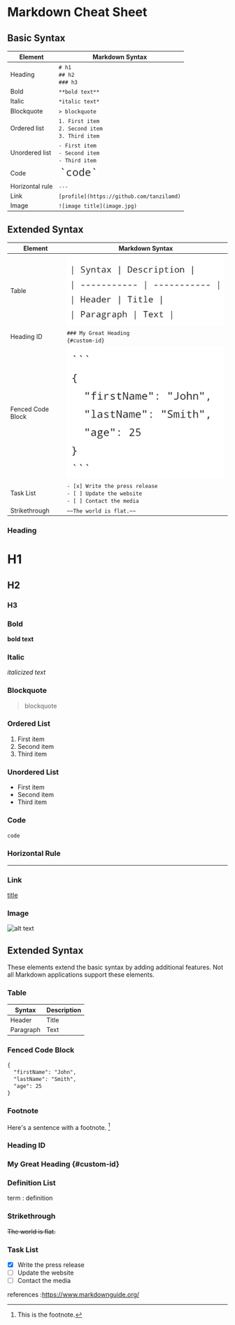# Markdown Cheat Sheet

## Basic Syntax

|Element|Markdown Syntax|
|-------|---------------|
|Heading|`# h1` <br> `## h2` <br> `### h3`|
|Bold|`**bold text**`|
|Italic|`*italic text*`|
|Blockquote|`> blockquote`|
|Ordered list|`1. First item` <br> `2. Second item` <br> `3. Third item`|
|Unordered list|`- First item` <br> `- Second item` <br> `- Third item`|
|Code|![](Screenshot_2021-05-29-13-32-11-77.jpg)|
|Horizontal rule|`---`|
|Link|`[profile](https://github.com/tanzilamd)`|
|Image|`![image title](image.jpg)`|

## Extended Syntax
|Element|Markdown Syntax|
|-------|---------------|
|Table|![](Screenshot_2021-05-29-13-51-06-45.jpg)|
|Heading ID|`### My Great Heading` <br> `{#custom-id}`|
|Fenced Code Block|![](Screenshot_2021-05-29-13-55-08-92.jpg)|
|Task List|`- [x] Write the press release` <br> `- [ ] Update the website` <br> `- [ ] Contact the media`|
|Strikethrough|`~~The world is flat.~~`|




### Heading

# H1
## H2
### H3

### Bold

**bold text**

### Italic

*italicized text*

### Blockquote

> blockquote

### Ordered List

1. First item
2. Second item
3. Third item

### Unordered List

- First item
- Second item
- Third item

### Code

`code`

### Horizontal Rule

---

### Link

[title](https://www.example.com)

### Image

![alt text](https://images.app.goo.gl/Dh1B2RA5Y1WeT8Lu6)

## Extended Syntax

These elements extend the basic syntax by adding additional features. Not all Markdown applications support these elements.

### Table

| Syntax | Description |
| ----------- | ----------- |
| Header | Title |
| Paragraph | Text |

### Fenced Code Block

```
{
  "firstName": "John",
  "lastName": "Smith",
  "age": 25
}
```

### Footnote

Here's a sentence with a footnote. [^1]

[^1]: This is the footnote.

### Heading ID

### My Great Heading {#custom-id}

### Definition List

term
: definition

### Strikethrough

~~The world is flat.~~

### Task List

- [x] Write the press release
- [ ] Update the website
- [ ] Contact the media

references :https://www.markdownguide.org/
